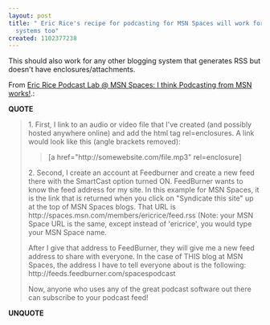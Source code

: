 ```yaml
---
layout: post
title: " Eric Rice's recipe for podcasting for MSN Spaces will work for other blog
  systems too"
created: 1102377238
---
```

<p>This should also work for any other blogging system that generates RSS but doesn't have enclosures/attachments.</p>

<p>From <a href="http://spaces.msn.com/members/ericrice/Blog/cns!1pKWQQ1rX1CwkEMMjOMncO6A!141.entry#trackback">Eric Rice Podcast Lab @ MSN Spaces: I think Podcasting from MSN works!</a>.:</p>
<p><b>QUOTE</b></p><blockquote><p>1. First, I link to an audio or video file that I've created (and possibly hosted anywhere online) and add the html tag rel=enclosures. A link would look like this (angle brackets removed):</p>

   <blockquote><p> [a href="http://somewebsite.com/file.mp3" rel=enclosure]</p></blockquote>

<p>2. Second, I create an account at Feedburner and create a new feed there with the SmartCast option turned ON. FeedBurner wants to know the feed address for my site. In this example for MSN Spaces, it is the link that is returned when you click on "Syndicate this site" up at the top of MSN Spaces blogs. That URL is http://spaces.msn.com/members/ericrice/feed.rss (Note: your MSN Space URL is the same, except instead of 'ericrice', you would type your MSN Space name.
</p>
<p>After I give that address to FeedBurner, they will give me a new feed address to share with everyone. In the case of THIS blog at MSN Spaces, the address I have to tell everyone about is the following: http://feeds.feedburner.com/spacespodcast</p>

<p>Now, anyone who uses any of the great podcast software out there can subscribe to your podcast feed!</p></blockquote><p><b>UNQUOTE</b></p>



